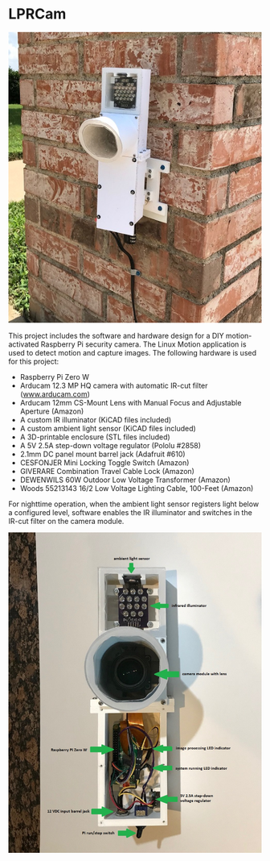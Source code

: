 # LPRCam
![Installed Camera](installed1.jpg)

This project includes the software and hardware design for a DIY motion-activated Raspberry Pi security camera.  The Linux Motion application is used to detect motion and capture images.  The following hardware is used for this project:
* Raspberry Pi Zero W
* Arducam 12.3 MP HQ camera with automatic IR-cut filter (www.arducam.com)
* Arducam 12mm CS-Mount Lens with Manual Focus and Adjustable Aperture (Amazon)
* A custom IR illuminator (KiCAD files included)
* A custom ambient light sensor (KiCAD files included)
* A 3D-printable enclosure (STL files included)
* A 5V 2.5A step-down voltage regulator (Pololu #2858)
* 2.1mm DC panel mount barrel jack (Adafruit #610)
* CESFONJER Mini Locking Toggle Switch (Amazon)
* GIVERARE Combination Travel Cable Lock (Amazon)
* DEWENWILS 60W Outdoor Low Voltage Transformer (Amazon)
* Woods 55213143 16/2 Low Voltage Lighting Cable, 100-Feet (Amazon)

For nighttime operation, when the ambient light sensor registers light below a configured level, software enables the IR illuminator and switches in the IR-cut filter on the camera module.

![Camera Box Interior](front-open-annotated.jpg)
